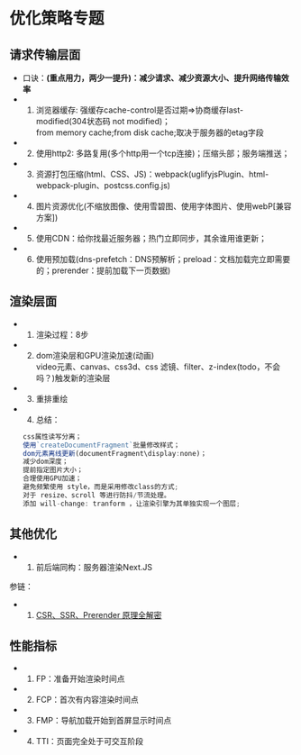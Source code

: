 # 优化策略专题

## 请求传输层面
* 口诀：**(重点用力，两少一提升)：减少请求、减少资源大小、提升网络传输效率**
* 1. 浏览器缓存: 
    强缓存cache-control是否过期=>协商缓存last-modified(304状态码 not modified)；    
    from memory cache;from disk cache;取决于服务器的etag字段  
* 2. 使用http2: 多路复用(多个http用一个tcp连接)；压缩头部；服务端推送；
* 3. 资源打包压缩(html、CSS、JS)：webpack(uglifyjsPlugin、html-webpack-plugin、postcss.config.js)
* 4. 图片资源优化(不缩放图像、使用雪碧图、使用字体图片、使用webP[兼容方案])
* 5. 使用CDN：给你找最近服务器；热门立即同步，其余谁用谁更新；
* 6. 使用预加载(dns-prefetch：DNS预解析；preload：文档加载完立即需要的；prerender：提前加载下一页数据)

## 渲染层面
* 1. 渲染过程：8步
* 2. dom渲染层和GPU渲染加速(动画)  
        video元素、canvas、css3d、css 滤镜、filter、z-index(todo，不会吗？)触发新的渲染层
* 3. 重排重绘
* 4. 总结：
    ```js
    css属性读写分离；  
    使用`createDocumentFragment`批量修改样式；  
    dom元素离线更新(documentFragment\display:none)；  
    减少dom深度；  
    提前指定图片大小；  
    合理使用GPU加速；  
    避免频繁使用 style，而是采用修改class的方式;
    对于 resize、scroll 等进行防抖/节流处理。
    添加 will-change: tranform ，让渲染引擎为其单独实现一个图层;
    ```

## 其他优化
* 1. 前后端同构：服务器渲染Next.JS

参链：
* 1. [CSR、SSR、Prerender 原理全解密](https://juejin.cn/post/6844903971664953352)

## 性能指标
* 1. FP：准备开始渲染时间点
* 2. FCP：首次有内容渲染时间点
* 3. FMP：导航加载开始到首屏显示时间点
* 4. TTI：页面完全处于可交互阶段
